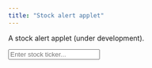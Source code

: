 ```yaml
---
title: "Stock alert applet"
---
```


A stock alert applet (under development).

<div>
	
<input onkeyup="event.preventDefault(); if (event.keyCode == 27) D('recryptInputb').value = '';
		else if (event.keyCode == 13) submitTicker();"
id="tickerInput" autocomplete="off" placeholder="Enter stock ticker...">
	

</div>

<script>
	
function D(string) { return document.getElementById(string);}	
	
function submitTicker() {
	console.log('https://query2.finance.yahoo.com/v7/finance/options/' + D('tickerInput').value);
	fetch("https://sandboxansyble.herokuapp.com/", 
		{headers: {'Target-URL': 'https://query2.finance.yahoo.com/v7/finance/options/' + D('tickerInput').value }}).then(function(response) {
		console.log(response);
		return response.json();
	}).then(function(data) { 
		console.log(data.optionChain.result[0].underlyingSymbol); 
	}).catch(function(error) {
		console.log(error)
	});
	
}
</script>
    
